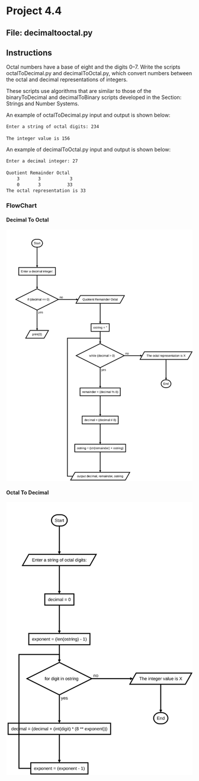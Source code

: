 # Project 4.4

## File: decimaltooctal.py

## Instructions

Octal numbers have a base of eight and the digits 0–7. Write the scripts octalToDecimal.py and decimalToOctal.py, which convert numbers between the octal and decimal representations of integers.

These scripts use algorithms that are similar to those of the binaryToDecimal and decimalToBinary scripts developed in the Section: Strings and Number Systems.

An example of octalToDecimal.py input and output is shown below:

```text
Enter a string of octal digits: 234

The integer value is 156
```

An example of decimalToOctal.py input and output is shown below:

```text
Enter a decimal integer: 27

Quotient Remainder Octal
    3       3           3
    0       3          33
The octal representation is 33
```

### FlowChart

#### Decimal To Octal

![dec to oct](decimaltooctal.flowchart.svg)

#### Octal To Decimal

![oct to dec](octaltodecimal.flowchart.svg)

<!-- ### Starter Code

```python
"""
File: decimaltooctal.py
Project 4.4

Converts a decimal integer to a string of octal digits.
"""


```

```python
"""
File: octaltodecimal.py
Project 4.4

Converts a string of octal digits to a decimal integer.
"""

``` -->
